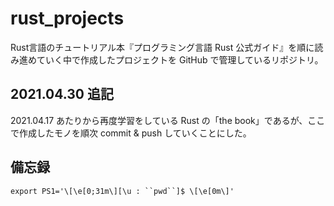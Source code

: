 # rust_projects
Rust言語のチュートリアル本『プログラミング言語 Rust 公式ガイド』を順に読み進めていく中で作成したプロジェクトを GitHub で管理しているリポジトリ。

## 2021.04.30 追記
2021.04.17 あたりから再度学習をしている Rust の「the book」であるが、ここで作成したモノを順次 commit & push していくことにした。



## 備忘録
`export PS1='\[\e[0;31m\][\u : ``pwd``]$ \[\e[0m\]'`